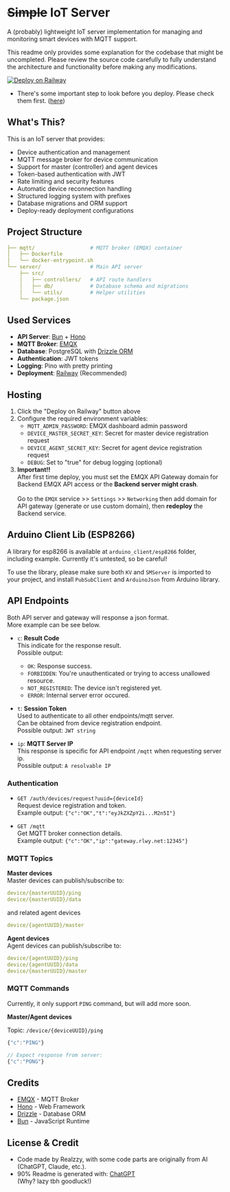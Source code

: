 # ~~Simple~~ IoT Server

A (probably) lightweight IoT server implementation for managing and monitoring smart devices with MQTT support.

This readme only provides some explanation for the codebase that might be uncompleted. Please review the source code carefully to fully understand the architecture and functionality before making any modifications.

[![Deploy on Railway](https://railway.app/button.svg)](https://railway.com/template/3Jbbxj?referralCode=4iJO-9)

- There's some important step to look before you deploy. Please check them first. ([here](#hosting))

## What's This?

This is an IoT server that provides:
- Device authentication and management
- MQTT message broker for device communication  
- Support for master (controller) and agent devices
- Token-based authentication with JWT
- Rate limiting and security features
- Automatic device reconnection handling
- Structured logging system with prefixes
- Database migrations and ORM support
- Deploy-ready deployment configurations

## Project Structure

```yaml
├── mqtt/                  # MQTT broker (EMQX) container
│   ├── Dockerfile
│   └── docker-entrypoint.sh
└── server/                # Main API server
    ├── src/
    │   ├── controllers/   # API route handlers
    │   ├── db/            # Database schema and migrations 
    │   └── utils/         # Helper utilities
    └── package.json
```

## Used Services

- **API Server**: [Bun](https://bun.sh) + [Hono](https://hono.dev)
- **MQTT Broker**: [EMQX](https://www.emqx.io)
- **Database**: PostgreSQL with [Drizzle ORM](https://orm.drizzle.team)
- **Authentication**: JWT tokens
- **Logging**: Pino with pretty printing
- **Deployment**: [Railway](https://railway.app) (Recommended)

## Hosting

1. Click the "Deploy on Railway" button above
2. Configure the required environment variables:
   - `MQTT_ADMIN_PASSWORD`: EMQX dashboard admin password
   - `DEVICE_MASTER_SECRET_KEY`: Secret for master device registration request
   - `DEVICE_AGENT_SECRET_KEY`: Secret for agent device registration request
   - `DEBUG`: Set to "true" for debug logging (optional)
3. **Important!!** <br>After first time deploy, you must set the EMQX API Gateway domain for Backend EMQX API access or the **Backend server might crash**.<br><br>Go to the `EMQX` service >> `Settings` >> `Networking` then add domain for API gateway (generate or use custom domain), then **redeploy** the Backend service.

## Arduino Client Lib (ESP8266)

A library for esp8266 is available at `arduino_client/esp8266` folder, including example. Currently it's untested, so be careful!

To use the library, please make sure both `KV` and `SMServer` is imported to your project, and install `PubSubClient` and `ArduinoJson` from Arduino library.

## API Endpoints

Both API server and gateway will response a json format.<br>
More example can be see below.

- `c`: **Result Code**<br>
This indicate for the response result.<br>
Possible output: 
  - `OK`: Response success.
  - `FORBIDDEN`: You're unauthenticated or trying to access unallowed resource.
  - `NOT_REGISTERED`: The device isn't registered yet.
  - `ERROR`: Internal server error occured.

- `t`: **Session Token**<br>
Used to authenticate to all other endpoints/mqtt server.<br>
Can be obtained from device registration endpoint.<br>
Possible output: `JWT string`

- `ip`: **MQTT Server IP**<br>
This response is specific for API endpoint `/mqtt` when requesting server ip.<br>
Possible output: `A resolvable IP`

### Authentication
- `GET /auth/devices/request?uuid={deviceId}`<br>
Request device registration and token.<br>
Example output: `{"c":"OK","t":"eyJkZXZpY2i...M2n5I"}`

- `GET /mqtt`<br>
Get MQTT broker connection details.<br>
Example output: `{"c":"OK","ip":"gateway.rlwy.net:12345"}`

### MQTT Topics

**Master devices**<br>
Master devices can publish/subscribe to:
```yaml
device/{masterUUID}/ping
device/{masterUUID}/data
```
and related agent devices
```yaml
device/{agentUUID}/master
```

**Agent devices**<br>
Agent devices can publish/subscribe to:
```yaml
device/{agentUUID}/ping
device/{agentUUID}/data
device/{masterUUID}/master
```

### MQTT Commands

Currently, it only support `PING` command, but will add more soon.

**Master/Agent devices**

Topic: `/device/{deviceUUID}/ping`
```js
{"c":"PING"}

// Expect response from server: 
{"c":"PONG"}
```

## Credits

- [EMQX](https://www.emqx.io) - MQTT Broker
- [Hono](https://hono.dev) - Web Framework  
- [Drizzle](https://orm.drizzle.team) - Database ORM
- [Bun](https://bun.sh) - JavaScript Runtime

## License & Credit

- Code made by Realzzy, with some code parts are originally from AI (ChatGPT, Claude, etc.).
- 90% Readme is generated with: [ChatGPT](https://chatgpt.com)<br>
(Why? lazy tbh goodluck!)